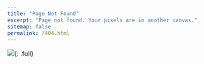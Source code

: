 ```yaml
---
title: "Page Not Found"
excerpt: "Page not found. Your pixels are in another canvas."
sitemap: false
permalink: /404.html
---
```


![](https://lh6.googleusercontent.com/Bu-pRqU_tWZV7O3rJ5nV1P6NjqFnnAs8kVLC5VGz_Kf7ws0nDUXoGTc7pP87tyUCfu8VyXi0YviIm7CxAISDr2lJSwWwXQxxz98qxVfMcKTJfLPqbcfhn-QEeOowjrlwX1LYDFJN){: .full}

